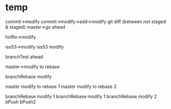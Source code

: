 
# temp
commit->modify
commit->modify->add->modify
git diff (between not staged & staged)
master->go ahead

hotfix->modify

iss53->modify
iss53 modify

branchTest ahead

master->modify to rebase

branchRebase modify


master modify to rebase 1
master modify to rebase 2

branchRebase modify 1
branchRebase modify 1
branchRebase modify 2
bPush
bPush2
